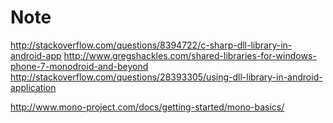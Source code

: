 # Note

http://stackoverflow.com/questions/8394722/c-sharp-dll-library-in-android-app
http://www.gregshackles.com/shared-libraries-for-windows-phone-7-monodroid-and-beyond
http://stackoverflow.com/questions/28393305/using-dll-library-in-android-application

http://www.mono-project.com/docs/getting-started/mono-basics/


